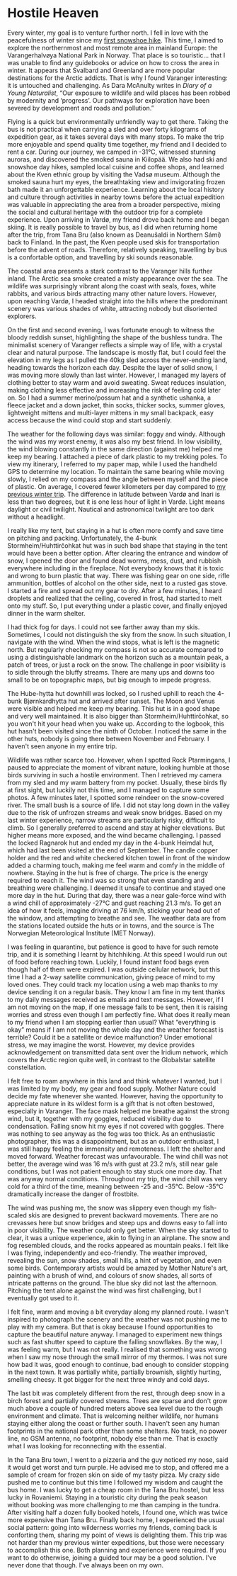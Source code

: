 # Hostile Heaven

Every winter, my goal is to venture further north. I fell in love with the peacefulness of winter since my [first snowshoe hike](story:Whitish_Dusk). This time, I aimed to explore the northernmost and most remote area in mainland Europe: the Varangerhalvøya National Park in Norway. That place is so touristic... that I was unable to find any guidebooks or advice on how to cross the area in winter. It appears that Svalbard and Greenland are more popular destinations for the Arctic addicts. That is why I found Varanger interesting: it is untouched and challenging. As Dara McAnulty writes in *Diary of a Young Naturalist*, “Our exposure to wildlife and wild places has been robbed by modernity and ‘progress’. Our pathways for exploration have been severed by development and roads and pollution.”

Flying is a quick but environmentally unfriendly way to get there. Taking the bus is not practical when carrying a sled and over forty kilograms of expedition gear, as it takes several days with many stops. To make the trip more enjoyable and spend quality time together, my friend and I decided to rent a car. During our journey, we camped in -31°C, witnessed stunning auroras, and discovered the smoked sauna in Kiilopää. We also had ski and snowshoe day hikes, sampled local cuisine and coffee shops, and learned about the Kven ethnic group by visiting the Vadsø museum. Although the smoked sauna hurt my eyes, the breathtaking view and invigorating frozen bath made it an unforgettable experience. Learning about the local history and culture through activities in nearby towns before the actual expedition was valuable in appreciating the area from a broader perspective, mixing the social and cultural heritage with the outdoor trip for a complete experience. Upon arriving in Vardø, my friend drove back home and I began skiing. It is really possible to travel by bus, as I did when returning home after the trip, from Tana Bru (also known as Deanušaldi in Northern Sámi) back to Finland. In the past, the Kven people used skis for transportation before the advent of roads. Therefore, relatively speaking, travelling by bus is a confortable option, and travelling by ski sounds reasonable.

The coastal area presents a stark contrast to the Varanger hills further inland. The Arctic sea smoke created a misty appearance over the sea. The wildlife was surprisingly vibrant along the coast with seals, foxes, white rabbits, and various birds attracting many other nature lovers. However, upon reaching Vardø, I headed straight into the hills where the predominant scenery was various shades of white, attracting nobody but disoriented explorers.

On the first and second evening, I was fortunate enough to witness the bloody reddish sunset, highlighting the shape of the bushless tundra. The minimalist scenery of Varanger reflects a simple way of life, with a crystal clear and natural purpose. The landscape is mostly flat, but I could feel the elevation in my legs as I pulled the 40kg sled across the never-ending land, heading towards the horizon each day. Despite the layer of solid snow, I was moving more slowly than last winter. However, I managed my layers of clothing better to stay warm and avoid sweating. Sweat reduces insulation, making clothing less effective and increasing the risk of feeling cold later on. So I had a summer merino/possum hat and a synthetic ushanka, a fleece jacket and a down jacket, thin socks, thicker socks, summer gloves, lightweight mittens and multi-layer mittens in my small backpack, easy access because the wind could stop and start suddenly.

The weather for the following days was similar: foggy and windy. Although the wind was my worst enemy, it was also my best friend. In low visibility, the wind blowing constantly in the same direction (against me) helped me keep my bearing. I attached a piece of dark plastic to my trekking poles. To view my itinerary, I referred to my paper map, while I used the handheld GPS to determine my location. To maintain the same bearing while moving slowly, I relied on my compass and the angle between myself and the piece of plastic. On average, I covered fewer kilometers per day compared to [my previous winter trip](story:Winter_Immersion_in_Lapland). The difference in latitude between Vardø and Inari is less than two degrees, but it is one less hour of light in Vardø. Light means daylight or civil twilight. Nautical and astronomical twilight are too dark without a headlight.

I really like my tent, but staying in a hut is often more comfy and save time on pitching and packing. Unfortunately, the 4-bunk Stormheim/Huhttirčohkat hut was in such bad shape that staying in the tent would have been a better option. After clearing the entrance and window of snow, I opened the door and found dead worms, mess, dust, and rubbish everywhere including in the fireplace. Not everybody knows that it is toxic and wrong to burn plastic that way. There was fishing gear on one side, rifle ammunition, bottles of alcohol on the other side, next to a rusted gas stove. I started a fire and spread out my gear to dry. After a few minutes, I heard droplets and realized that the ceiling, covered in frost, had started to melt onto my stuff. So, I put everything under a plastic cover, and finally enjoyed dinner in the warm shelter.

I had thick fog for days. I could not see farther away than my skis. Sometimes, I could not distinguish the sky from the snow. In such situation, I navigate with the wind. When the wind stops, what is left is the magnetic north. But regularly checking my compass is not so accurate compared to using a distinguishable landmark on the horizon such as a mountain peak, a patch of trees, or just a rock on the snow. The challenge in poor visibility is to sidle through the bluffy streams. There are many ups and downs too small to be on topographic maps, but big enough to impede progress.

The Hube-hytta hut downhill was locked, so I rushed uphill to reach the 4-bunk Bjørnkardhytta hut and arrived after sunset. The Moon and Venus were visible and helped me keep my bearing. This hut is in a good shape and very well maintained. It is also bigger than Stormheim/Huhttirčohkat, so you won't hit your head when you wake up. According to the logbook, this hut hasn't been visited since the ninth of October. I noticed the same in the other huts, nobody is going there between November and February. I haven't seen anyone in my entire trip.

Wildlife was rather scarce too. However, when I spotted Rock Ptarmingans, I paused to appreciate the moment of vibrant nature, looking humble at those birds surviving in such a hostile environment. Then I retrieved my camera from my sled and my warm battery from my pocket. Usually, these birds fly at first sight, but luckily not this time, and I managed to capture some photos. A few minutes later, I spotted some reindeer on the snow-covered river. The small bush is a source of life. I did not stay long down in the valley due to the risk of unfrozen streams and weak snow bridges. Based on my last winter experience, narrow streams are particularly risky, difficult to climb. So I generally preferred to ascend and stay at higher elevations. But higher means more exposed, and the wind became challenging. I passed the locked Ragnarok hut and ended my day in the 4-bunk Heimdal hut, which had last been visited at the end of September. The candle copper holder and the red and white checkered kitchen towel in front of the window added a charming touch, making me feel warm and comfy in the middle of nowhere. Staying in the hut is free of charge. The price is the energy required to reach it. The wind was so strong that even standing and breathing were challenging. I deemed it unsafe to continue and stayed one more day in the hut. During that day, there was a near gale-force wind with a wind chill of approximately -27°C and gust reaching 21.3 m/s. To get an idea of how it feels, imagine driving at 76 km/h, sticking your head out of the window, and attempting to breathe and see. The weather data are from the stations located outside the huts or in towns, and the source is The Norwegian Meteorological Institute (MET Norway).

I was feeling in quarantine, but patience is good to have for such remote trip, and it is something I learnt by hitchhiking. At this speed I would run out of food before reaching town. Luckily, I found instant food bags even though half of them were expired. I was outside cellular network, but this time I had a 2-way satellite communication, giving peace of mind to my loved ones. They could track my location using a web map thanks to my device sending it on a regular basis. They know I am fine in my tent thanks to my daily messages received as emails and text messages. However, if I am not moving on the map, if one message fails to be sent, then it is raising worries and stress even though I am perfectly fine. What does it really mean to my friend when I am stopping earlier than usual? What “everything is okay” means if I am not moving the whole day and the weather forecast is terrible? Could it be a satellite or device malfunction? Under emotional stress, we may imagine the worst. However, my device provides acknowledgement on transmitted data sent over the Iridium network, which covers the Arctic region quite well, in contrast to the Globalstar satellite constellation.

I felt free to roam anywhere in this land and think whatever I wanted, but I was limited by my body, my gear and food supply. Mother Nature could decide my fate whenever she wanted. However, having the opportunity to appreciate nature in its wildest form is a gift that is not often bestowed, especially in Varanger. The face mask helped me breathe against the strong wind, but it, together with my goggles, reduced visibility due to condensation. Falling snow hit my eyes if not covered with goggles. There was nothing to see anyway as the fog was too thick. As an enthusiastic photographer, this was a disappointment, but as an outdoor enthusiast, I was still happy feeling the immensity and remoteness. I left the shelter and moved forward. Weather forecast was unfavourable. The wind chill was not better, the average wind was 16 m/s with gust at 23.2 m/s, still near gale conditions, but I was not patient enough to stay stuck one more day. That was anyway normal conditions. Throughout my trip, the wind chill was very cold for a third of the time, meaning between -25 and -35°C. Below -35°C dramatically increase the danger of frostbite.

The wind was pushing me, the snow was slippery even though my fish-scaled skis are designed to prevent backward movements. There are no crevasses here but snow bridges and steep ups and downs easy to fall into in poor visibility. The weather could only get better. When the sky started to clear, it was a unique experience, akin to flying in an airplane. The snow and fog resembled clouds, and the rocks appeared as mountain peaks. I felt like I was flying, independently and eco-friendly. The weather improved, revealing the sun, snow shades, small hills, a hint of vegetation, and even some birds. Contemporary artists would be amazed by Mother Nature's art, painting with a brush of wind, and colours of snow shades, all sorts of intricate patterns on the ground. The blue sky did not last the afternoon. Pitching the tent alone against the wind was first challenging, but I eventually got used to it.

I felt fine, warm and moving a bit everyday along my planned route. I wasn't inspired to photograph the scenery and the weather was not pushing me to play with my camera. But that is okay because I found opportunities to capture the beautiful nature anyway. I managed to experiment new things such as fast shutter speed to capture the falling snowflakes. By the way, I was feeling warm, but I was not really. I realised that something was wrong when I saw my nose through the small mirror of my thermos. I was not sure how bad it was, good enough to continue, bad enough to consider stopping in the next town. It was partially white, partially brownish, slightly hurting, smelling cheesy. It got bigger for the next three windy and cold days.

The last bit was completely different from the rest, through deep snow in a birch forest and partially covered streams. Trees are sparse and don't grow much above a couple of hundred meters above sea level due to the rough environment and climate. That is welcoming neither wildlife, nor humans staying either along the coast or further south. I haven't seen any human footprints in the national park other than some shelters. No track, no power line, no GSM antenna, no footprint, nobody else than me. That is exactly what I was looking for reconnecting with the essential.

In the Tana Bru town, I went to a pizzeria and the guy noticed my nose, said it would get worst and turn purple. He advised me to stop, and offered me a sample of cream for frozen skin on side of my tasty pizza. My crazy side pushed me to continue but this time I followed my wisdom and caught the bus home. I was lucky to get a cheap room in the Tana Bru hostel, but less lucky in Rovaniemi. Staying in a touristic city during the peak season without booking was more challenging to me than camping in the tundra. After visiting half a dozen fully booked hotels, I found one, which was twice more expensive than Tana Bru. Finally back home, I experienced the usual social pattern: going into wilderness worries my friends, coming back is conforting them, sharing my point of views is delighting them. This trip was not harder than my previous winter expeditions, but those were necessary to accomplish this one. Both planning and experience were required. If you want to do otherwise, joining a guided tour may be a good solution. I've never done that though. I've always been on my own.
